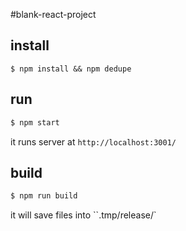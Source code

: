 #blank-react-project

## install

```
$ npm install && npm dedupe
```

## run

```bash
$ npm start
```

it runs server at `http://localhost:3001/`

## build

```bash
$ npm run build
```

it will save files into ``.tmp/release/`